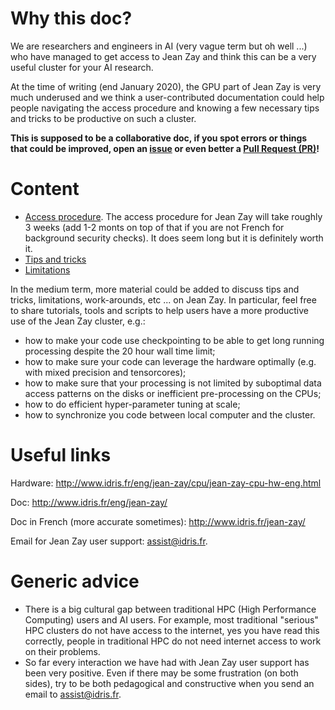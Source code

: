 # Why this doc?

We are researchers and engineers in AI (very vague term but oh well ...) who
have managed to get access to Jean Zay and think this can be a very useful
cluster for your AI research.

At the time of writing (end January 2020), the GPU part of Jean Zay is very
much underused and we think a user-contributed documentation could help people
navigating the access procedure and knowing a few necessary tips and tricks to
be productive on such a cluster.

**This is supposed to be a collaborative doc, if you spot errors or things that
could be improved, open an
[issue](https://github.com/jean-zay-users/jean-zay-doc/issues/new) or even
better a [Pull Request (PR)](https://github.com/jean-zay-users/jean-zay-doc/compare)!**

# Content

- [Access procedure](./access-procedure.md). The access procedure for Jean Zay
  will take roughly 3 weeks (add 1-2 monts on top of that if you are not French
  for background security checks). It does seem long but it is definitely worth
  it.
- [Tips and tricks](./tips-and-tricks.md)
- [Limitations](./limitations.md)

In the medium term, more material could be added to discuss tips and tricks,
limitations, work-arounds, etc ... on Jean Zay. In particular, feel free to
share tutorials, tools and scripts to help users have a more productive use of
the Jean Zay cluster, e.g.:

- how to make your code use checkpointing to be able to get long running
  processing despite the 20 hour wall time limit;
- how to make sure your code can leverage the hardware optimally (e.g. with
  mixed precision and tensorcores);
- how to make sure that your processing is not limited by suboptimal data
  access patterns on the disks or inefficient pre-processing on the CPUs;
- how to do efficient hyper-parameter tuning at scale;
- how to synchronize you code between local computer and the cluster.

# Useful links

Hardware: http://www.idris.fr/eng/jean-zay/cpu/jean-zay-cpu-hw-eng.html

Doc: http://www.idris.fr/eng/jean-zay/

Doc in French (more accurate sometimes): http://www.idris.fr/jean-zay/

Email for Jean Zay user support: [assist@idris.fr](mailto:assist@idris.fr).

# Generic advice

- There is a big cultural gap between traditional HPC (High Performance
  Computing) users and AI users. For example, most traditional "serious" HPC
  clusters do not have access to the internet, yes you have read this
  correctly, people in traditional HPC do not need internet access to work on
  their problems.
- So far every interaction we have had with Jean Zay user support has been very
  positive. Even if there may be some frustration (on both sides), try to be
  both pedagogical and constructive when you send an email to
  [assist@idris.fr](mailto:assist@idris.fr).
